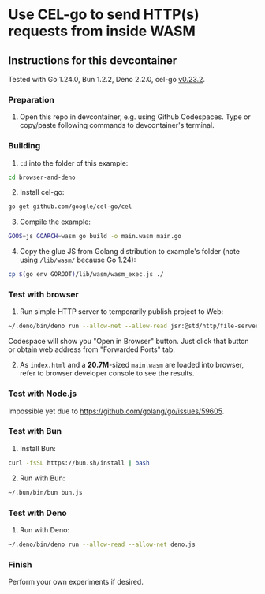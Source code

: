 # Use CEL-go to send HTTP(s) requests from inside WASM

## Instructions for this devcontainer

Tested with Go 1.24.0, Bun 1.2.2, Deno 2.2.0, cel-go [v0.23.2](https://github.com/google/cel-go/tree/v0.23.2).

### Preparation

1. Open this repo in devcontainer, e.g. using Github Codespaces.
   Type or copy/paste following commands to devcontainer's terminal.

### Building

1. `cd` into the folder of this example:

```sh
cd browser-and-deno
```

2. Install cel-go:

```sh
go get github.com/google/cel-go/cel
```

3. Compile the example:

```sh
GOOS=js GOARCH=wasm go build -o main.wasm main.go
```

4. Copy the glue JS from Golang distribution to example's folder (note using `/lib/wasm/` because Go 1.24):

```sh
cp $(go env GOROOT)/lib/wasm/wasm_exec.js ./
```

### Test with browser

1. Run simple HTTP server to temporarily publish project to Web:

```sh
~/.deno/bin/deno run --allow-net --allow-read jsr:@std/http/file-server
```

Codespace will show you "Open in Browser" button. Just click that button or
obtain web address from "Forwarded Ports" tab.

2. As `index.html` and a **20.7M**-sized `main.wasm` are loaded into browser, refer to browser developer console
   to see the results.

### Test with Node.js

Impossible yet due to https://github.com/golang/go/issues/59605.

### Test with Bun

1. Install Bun:

```sh
curl -fsSL https://bun.sh/install | bash
```

2. Run with Bun:

```sh
~/.bun/bin/bun bun.js
```

### Test with Deno

1. Run with Deno:

```sh
~/.deno/bin/deno run --allow-read --allow-net deno.js
```

### Finish

Perform your own experiments if desired.
